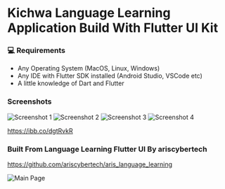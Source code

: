 # Kichwa Language Learning Application Build With Flutter UI Kit #

### 💻 Requirements

- Any Operating System (MacOS, Linux, Windows)
- Any IDE with Flutter SDK installed (Android Studio, VSCode etc)
- A little knowledge of Dart and Flutter

### Screenshots

![Screenshot 1](https://i.ibb.co/jTggZrT/img-01.png) 
![Screenshot 2](https://i.ibb.co/ZGz9d1W/01-lessons.png)
![Screenshot 3](https://i.ibb.co/ZGz9d1W/01-lessons.png) 
![Screenshot 4](https://i.ibb.co/fYBj1Vm/04-quiz-screen.png) 


https://ibb.co/dgtRvkR

### Built From Language Learning Flutter UI By ariscybertech

https://github.com/ariscybertech/aris_language_learning

![Main Page](https://res.cloudinary.com/olayemii/image/upload/v1611748849/assets/language-1_oestuf.png)
